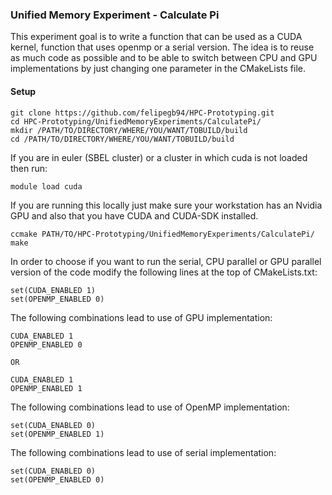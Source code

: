 ### Unified Memory Experiment - Calculate Pi

This experiment goal is to write a function that can be used as a CUDA kernel, function that uses openmp or a serial version. The idea is to reuse as much code as possible and to be able to switch between CPU and GPU implementations by just changing one parameter in the CMakeLists file.

#### Setup
```
git clone https://github.com/felipegb94/HPC-Prototyping.git
cd HPC-Prototyping/UnifiedMemoryExperiments/CalculatePi/
mkdir /PATH/TO/DIRECTORY/WHERE/YOU/WANT/TOBUILD/build
cd /PATH/TO/DIRECTORY/WHERE/YOU/WANT/TOBUILD/build
```
If you are in euler (SBEL cluster) or a cluster in which cuda is not loaded then run:

```
module load cuda
```

If you are running this locally just make sure your workstation has an Nvidia GPU and also that you have CUDA and CUDA-SDK installed.

```
ccmake PATH/TO/HPC-Prototyping/UnifiedMemoryExperiments/CalculatePi/
make
```

In order to choose if you want to run the serial, CPU parallel or GPU parallel version of the code modify the following lines at the top of CMakeLists.txt:

```
set(CUDA_ENABLED 1)
set(OPENMP_ENABLED 0)
```

The following combinations lead to use of GPU implementation:

```
CUDA_ENABLED 1
OPENMP_ENABLED 0

OR

CUDA_ENABLED 1
OPENMP_ENABLED 1
```

The following combinations lead to use of OpenMP implementation:

```
set(CUDA_ENABLED 0)
set(OPENMP_ENABLED 1)
```

The following combinations lead to use of serial implementation:

```
set(CUDA_ENABLED 0)
set(OPENMP_ENABLED 0)
```







